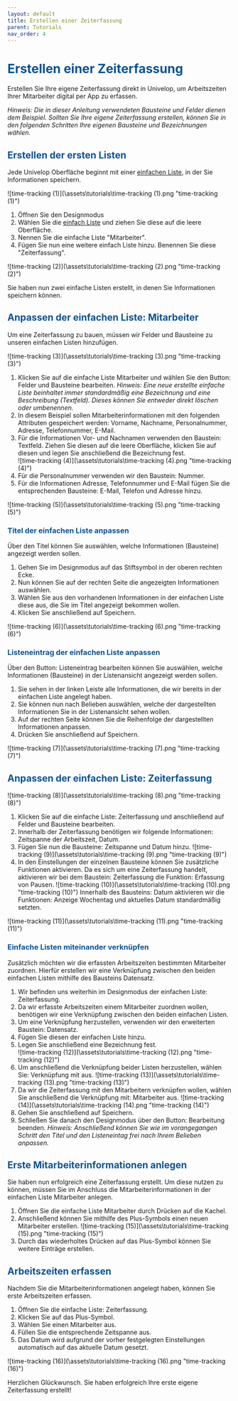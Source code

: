 ```yaml
---
layout: default
title: Erstellen einer Zeiterfassung
parent: Tutorials
nav_order: 4
---
```


# <span style="color:#0b5394">**Erstellen einer Zeiterfassung**</span>

Erstellen Sie Ihre eigene Zeiterfassung direkt in Univelop, um Arbeitszeiten Ihrer Mitarbeiter digital per App zu erfassen.

_Hinweis: Die in dieser Anleitung verwendeten Bausteine und Felder dienen dem Beispiel. Sollten Sie Ihre eigene Zeiterfassung erstellen, können Sie in den folgenden Schritten Ihre eigenen Bausteine und Bezeichnungen wählen._

## <span style="color:#0b5394">**Erstellen der ersten Listen**</span>

Jede Univelop Oberfläche beginnt mit einer [einfachen Liste](), in der Sie Informationen speichern.

![time-tracking (1)](\assets\tutorials\time-tracking (1).png "time-tracking (1)")

1. Öffnen Sie den Designmodus
2. Wählen Sie die [einfach Liste]() und ziehen Sie diese auf die leere Oberfläche.
3. Nennen Sie die einfache Liste "Mitarbeiter".
4. Fügen Sie nun eine weitere einfach Liste hinzu. Benennen Sie diese "Zeiterfassung".

![time-tracking (2)](\assets\tutorials\time-tracking (2).png "time-tracking (2)")

Sie haben nun zwei einfache Listen erstellt, in denen Sie Informationen speichern können.

## <span style="color:#0b5394">**Anpassen der einfachen Liste: Mitarbeiter**</span>

Um eine Zeiterfassung zu bauen, müssen wir Felder und Bausteine zu unseren einfachen Listen hinzufügen.

![time-tracking (3)](\assets\tutorials\time-tracking (3).png "time-tracking (3)")

1. Klicken Sie auf die einfache Liste Mitarbeiter und wählen Sie den Button: Felder und Bausteine bearbeiten. _Hinweis: Eine neue erstellte einfache Liste beinhaltet immer standardmäßig eine Bezeichnung und eine Beschreibung (Textfeld). Dieses können Sie entweder direkt löschen oder umbenennen._
2. In diesem Beispiel sollen Mitarbeiterinformationen mit den folgenden Attributen gespeichert werden: Vorname, Nachname, Personalnummer, Adresse, Telefonnummer, E-Mail.
3. Für die Informationen Vor- und Nachnamen verwenden den Baustein: Textfeld. Ziehen Sie diesen auf die leere Oberfläche,
   klicken Sie auf diesen und legen Sie anschließend die Bezeichnung fest.  
   ![time-tracking (4)](\assets\tutorials\time-tracking (4).png "time-tracking (4)")
4. Für die Personalnummer verwenden wir den Baustein: Nummer.
5. Für die Informationen Adresse, Telefonnummer und E-Mail fügen Sie die entsprechenden Bausteine: E-Mail, Telefon und Adresse hinzu.

![time-tracking (5)](\assets\tutorials\time-tracking (5).png "time-tracking (5)")

### <span style="color:#0b5394">**Titel der einfachen Liste anpassen**</span>

Über den Titel können Sie auswählen, welche Informationen (Bausteine) angezeigt werden sollen.

1. Gehen Sie im Designmodus auf das Stiftsymbol in der oberen rechten Ecke.
2. Nun können Sie auf der rechten Seite die angezeigten Informationen auswählen.
3. Wählen Sie aus den vorhandenen Informationen in der einfachen Liste diese aus, die Sie im Titel angezeigt bekommen wollen.
4. Klicken Sie anschließend auf Speichern.

![time-tracking (6)](\assets\tutorials\time-tracking (6).png "time-tracking (6)")

### <span style="color:#0b5394">**Listeneintrag der einfachen Liste anpassen**</span>

Über den Button: Listeneintrag bearbeiten können Sie auswählen, welche Informationen (Bausteine) in der Listenansicht angezeigt werden sollen.

1. Sie sehen in der linken Leiste alle Informationen, die wir bereits in der einfachen Liste angelegt haben.
2. Sie können nun nach Belieben auswählen, welche der dargestellten Informationen Sie in der Listenansicht sehen wollen.
3. Auf der rechten Seite können Sie die Reihenfolge der dargestellten Informationen anpassen.
4. Drücken Sie anschließend auf Speichern.

![time-tracking (7)](\assets\tutorials\time-tracking (7).png "time-tracking (7)")

## <span style="color:#0b5394">**Anpassen der einfachen Liste: Zeiterfassung**</span>

![time-tracking (8)](\assets\tutorials\time-tracking (8).png "time-tracking (8)")

1. Klicken Sie auf die einfache Liste: Zeiterfassung und anschließend auf Felder und Bausteine bearbeiten.
2. Innerhalb der Zeiterfassung benötigen wir folgende Informationen: Zeitspanne der Arbeitszeit, Datum.
3. Fügen Sie nun die Bausteine: Zeitspanne und Datum hinzu.
   ![time-tracking (9)](\assets\tutorials\time-tracking (9).png "time-tracking (9)")
4. In den Einstellungen der einzelnen Bausteine können Sie zusätzliche Funktionen aktivieren. Da es sich um eine Zeiterfassung handelt, aktivieren wir bei dem Baustein: Zeiterfassung die Funktion: Erfassung von Pausen.
   ![time-tracking (10)](\assets\tutorials\time-tracking (10).png "time-tracking (10)")
   Innerhalb des Bausteins: Datum aktivieren wir die Funktionen: Anzeige Wochentag und aktuelles Datum standardmäßig setzten.

![time-tracking (11)](\assets\tutorials\time-tracking (11).png "time-tracking (11)")

### <span style="color:#0b5394">Einfache Listen miteinander verknüpfen</span>

Zusätzlich möchten wir die erfassten Arbeitszeiten bestimmten Mitarbeiter zuordnen. Hierfür erstellen wir eine Verknüpfung zwischen den beiden einfachen Listen mithilfe des Bausteins Datensatz.

1. Wir befinden uns weiterhin im Designmodus der einfachen Liste: Zeiterfassung.
2. Da wir erfasste Arbeitszeiten einem Mitarbeiter zuordnen wollen, benötigen wir eine Verknüpfung zwischen den beiden einfachen Listen.
3. Um eine Verknüpfung herzustellen, verwenden wir den erweiterten Baustein: Datensatz.
4. Fügen Sie diesen der einfachen Liste hinzu.
5. Legen Sie anschließend eine Bezeichnung fest.  
   ![time-tracking (12)](\assets\tutorials\time-tracking (12).png "time-tracking (12)")
6. Um anschließend die Verknüpfung beider Listen herzustellen, wählen Sie: Verknüpfung mit aus.
   ![time-tracking (13)](\assets\tutorials\time-tracking (13).png "time-tracking (13)")
7. Da wir die Zeiterfassung mit den Mitarbeitern verknüpfen wollen, wählen Sie anschließend die Verknüpfung mit: Mitarbeiter aus.
   ![time-tracking (14)](\assets\tutorials\time-tracking (14).png "time-tracking (14)")
8. Gehen Sie anschließend auf Speichern.
9. Schließen Sie danach den Designmodus über den Button: Bearbeitung beenden.
   _Hinweis: Anschließend können Sie wie im vorangegangen Schritt den Titel und den Listeneintag frei nach Ihrem Belieben anpassen._

## <span style="color:#0b5394">Erste Mitarbeiterinformationen anlegen</span>

Sie haben nun erfolgreich eine Zeiterfassung erstellt. Um diese nutzen zu können, müssen Sie im Anschluss die Mitarbeiterinformationen in der einfachen Liste Mitarbeiter anlegen.

1. Öffnen Sie die einfache Liste Mitarbeiter durch Drücken auf die Kachel.
2. Anschließend können Sie mithilfe des Plus-Symbols einen neuen Mitarbeiter erstellen.
   ![time-tracking (15)](\assets\tutorials\time-tracking (15).png "time-tracking (15)")
3. Durch das wiederholtes Drücken auf das Plus-Symbol können Sie weitere Einträge erstellen.

## <span style="color:#0b5394">Arbeitszeiten erfassen</span>

Nachdem Sie die Mitarbeiterinformationen angelegt haben, können Sie erste Arbeitszeiten erfassen.

1. Öffnen Sie die einfache Liste: Zeiterfassung.
2. Klicken Sie auf das Plus-Symbol.
3. Wählen Sie einen Mitarbeiter aus.
4. Füllen Sie die entsprechende Zeitspanne aus.
5. Das Datum wird aufgrund der vorher festgelegten Einstellungen automatisch auf das aktuelle Datum gesetzt.

![time-tracking (16)](\assets\tutorials\time-tracking (16).png "time-tracking (16)")

Herzlichen Glückwunsch. Sie haben erfolgreich Ihre erste eigene Zeiterfassung erstellt!
